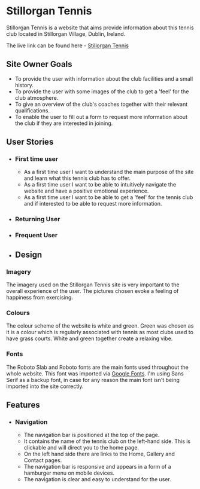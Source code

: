 # Stillorgan Tennis

Stillorgan Tennis is a website that aims provide information about this tennis club located in Stillorgan Village, Dublin, Ireland.


The live link can be found here - [Stillorgan Tennis](https://cgrace0044.github.io/stillorgan-tennis/)

## Site Owner Goals

- To provide the user with information about the club facilities and a small history.
- To provide the user with some images of the club to get a 'feel' for the club atmosphere.
- To give an overview of the club's coaches together with their relevant qualifications.
- To enable the user to fill out a form to request more information about the club if they are interested in joining.

## User Stories

- ### First time user

  - As a first time user I want to understand the main purpose of the site and learn what this tennis club has to offer.
  - As a first time user I want to be able to intuitively navigate the website and have a positive emotional experience.
  - As a first time user I want to be able to get a 'feel' for the tennis club and if interested to be able to request more information. 

- ### Returning User

- ### Frequent User

- ## Design

### Imagery

The imagery used on the Stillorgan Tennis site is very important to the overall experience of the user. The pictures chosen evoke a feeling of happiness from exercising. 

### Colours

The colour scheme of the website is white and green. Green was chosen as it is a colour which is regularly associated with tennis as most clubs used to have grass courts. White and green together create a relaxing vibe.

### Fonts

The Roboto Slab and Roboto fonts are the main fonts used throughout the whole website. This font was imported via [Google Fonts](https://fonts.google.com/). I'm using Sans Serif as a backup font, in case for any reason the main font isn't being imported into the site correctly.

## Features

- ### Navigation

  - The navigation bar is positioned at the top of the page.
  - It contains the name of the tennis club on the left-hand side. This is clickable and will direct you to the home page.
  - On the left hand side there are links to the Home, Gallery and Contact pages.
  - The navigation bar is responsive and appears in a form of a hamburger menu on mobile devices.
  - The navigation is clear and easy to understand for the user.
